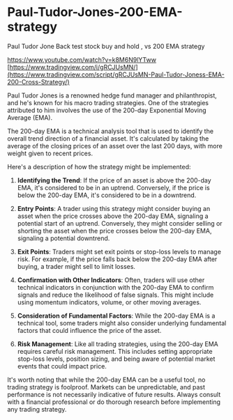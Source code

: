 # Paul-Tudor-Jones-200-EMA-strategy
Paul Tudor Jone Back test stock buy and hold , vs 200 EMA strategy

https://www.youtube.com/watch?v=k8M6N9lYTww
[https://www.tradingview.com/i/gRCJUsMN/](https://www.tradingview.com/script/gRCJUsMN-Paul-Tudor-Joness-EMA-200-Cross-Strategy/)


Paul Tudor Jones is a renowned hedge fund manager and philanthropist, and he's known for his macro trading strategies. One of the strategies attributed to him involves the use of the 200-day Exponential Moving Average (EMA).

The 200-day EMA is a technical analysis tool that is used to identify the overall trend direction of a financial asset. It's calculated by taking the average of the closing prices of an asset over the last 200 days, with more weight given to recent prices.

Here's a description of how the strategy might be implemented:

1. **Identifying the Trend**: If the price of an asset is above the 200-day EMA, it's considered to be in an uptrend. Conversely, if the price is below the 200-day EMA, it's considered to be in a downtrend.

2. **Entry Points**: A trader using this strategy might consider buying an asset when the price crosses above the 200-day EMA, signaling a potential start of an uptrend. Conversely, they might consider selling or shorting the asset when the price crosses below the 200-day EMA, signaling a potential downtrend.

3. **Exit Points**: Traders might set exit points or stop-loss levels to manage risk. For example, if the price falls back below the 200-day EMA after buying, a trader might sell to limit losses.

4. **Confirmation with Other Indicators**: Often, traders will use other technical indicators in conjunction with the 200-day EMA to confirm signals and reduce the likelihood of false signals. This might include using momentum indicators, volume, or other moving averages.

5. **Consideration of Fundamental Factors**: While the 200-day EMA is a technical tool, some traders might also consider underlying fundamental factors that could influence the price of the asset.

6. **Risk Management**: Like all trading strategies, using the 200-day EMA requires careful risk management. This includes setting appropriate stop-loss levels, position sizing, and being aware of potential market events that could impact price.

It's worth noting that while the 200-day EMA can be a useful tool, no trading strategy is foolproof. Markets can be unpredictable, and past performance is not necessarily indicative of future results. Always consult with a financial professional or do thorough research before implementing any trading strategy.
